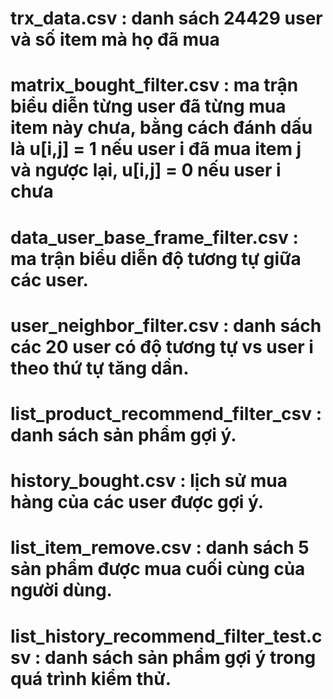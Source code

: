 # trx_data.csv : danh sách 24429 user và số item mà họ đã mua
# matrix_bought_filter.csv : ma trận biểu diễn từng user đã từng mua item này chưa, bằng cách đánh dấu là u[i,j] = 1 nếu user i đã mua item j và ngược lại, u[i,j] = 0 nếu user i chưa
# data_user_base_frame_filter.csv : ma trận biểu diễn độ tương tự giữa các user.
# user_neighbor_filter.csv : danh sách các 20 user có độ tương tự vs user i theo thứ tự tăng dần.
# list_product_recommend_filter_csv : danh sách sản phẩm gợi ý.
# history_bought.csv : lịch sử mua hàng của các user được gợi ý.
# list_item_remove.csv : danh sách 5 sản phẩm được mua cuối cùng của người dùng.
# list_history_recommend_filter_test.csv : danh sách sản phẩm gợi ý trong quá trình kiểm thử.

